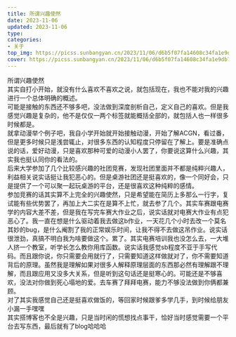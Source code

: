 ```yaml
---
title: 所谓兴趣使然
date: 2023-11-06 
updated: 2023-11-06 
type:
categories:
- 关于
top_img: https://picss.sunbangyan.cn/2023/11/06/d6b5f07fa14608c34fa1e9db73a63314.png
cover: https://picss.sunbangyan.cn/2023/11/06/d6b5f07fa14608c34fa1e9db73a63314.png
---
```

所谓兴趣使然
<br/>
其实自打小开始，就没有什么喜欢不喜欢之说，就包括现在，我也不能对我的兴趣进行一个总体明确的概述。
<br/>
可能是接触的东西还不够多吧，没法做到深度剖析自己，定义自己的喜欢。但是我感觉兴趣是复杂的，他不是仅仅一两个标签就能概括全部的，就包括人也一样很多时候都是。
<br/>
就拿动漫举个例子吧，我自小学开始就开始接触动漫，开始了解ACGN，看过番，但是更多时候只是浅尝辄止，对很多东西的认知程度只停留在了解上。要是准确点说的话，爱好动漫，只是喜欢那种可爱的动漫小人罢了，你要说这算什么兴趣，其实我也挺认同你的看法的。
<br/>
后来大学参加了几个比较感兴趣的社团竞赛，发现社团里面并不都是纯粹兴趣人，利益相关说实话挺让我犯恶心的。但是桌游社团还是挺喜欢的，像一个同好会，只是提供了一个可以聚一起玩桌游的平台，还是很喜欢这种纯粹的感情。
<br/>
参加竞赛的话其实算不上完全的兴趣使然，只是希望能在简历上多那么一行字，复试能有些优势罢了，再加上大二实在是算不上忙，就去参了几个。其实车赛跟电赛学的内容大差不差，但是我在写完车赛大作业之后，说实话就对电赛大作业有点犯恶心了。我一直在想是什么驱动着我去做这b作业，一天花几个小时去改一个莫名其妙的bug，是什么阉割了我的正常娱乐时间，让我不得不去做这吊作业。说实话很泄劲，真搞不明白我为啥要做这个。累了。其实电赛培训我也没怎么去，一大堆人挤一个教室，听学长怎么教你用库函数。说实话我感觉sb程度不亚于手写代码。而且跟你说，你只需要会用就行了，只需要知道这样做就对了，你不需要知道背后的原理。虽然我是理解如果对很多人解释原理层面的东西那必然有理解跟不理解，而且跟应用又没多大关系，但是听到这句话还是挺寒心的。可能还是不够喜欢，没法对你做到死心塌地的爱。去车赛了拜拜电赛，能力不够没法做到你俩都兼顾。
<br/>
对了其实我感觉自己还是挺喜欢做饭的，等回家时候跟爹多学几手，到时候给朋友小漏一手嘿嘿
<br/>
其实搭博客也不全是兴趣，只是当时闲的慌想找点事干，恰好当时感觉需要一个平台去写东西，最后就有了blog哈哈哈
<br/>
